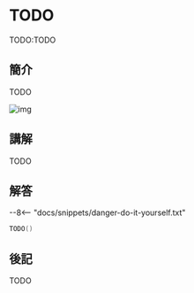 # TODO

TODO:TODO

## 簡介

TODO

![img](https://imagedelivery.net/cdkaXPuFls5qlrh3GM4hfA/7a06e127-5034-4f72-1364-a7854429d100/public)

## 講解

TODO

## 解答

--8<-- "docs/snippets/danger-do-it-yourself.txt"

```swift linenums="1"
TODO()
```

## 後記

TODO
